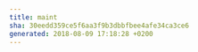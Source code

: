 ```yaml
---
title: maint
sha: 30eedd359ce5f6aa3f9b3dbbfbee4afe34ca3ce6
generated: 2018-08-09 17:18:28 +0200
---
```

